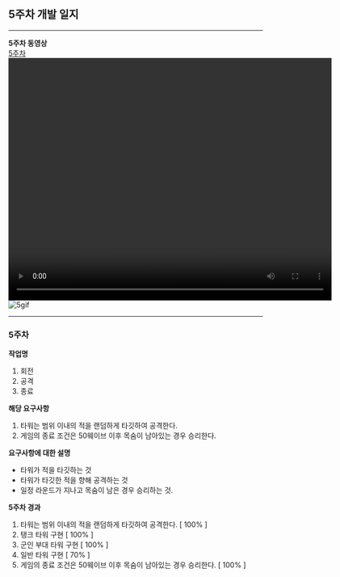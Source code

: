 
## 5주차 개발 일지
---

**5주차 동영상**
<br>
[5주차](files/5Week/RD_5Week.mp4)
<video controls width="640" height="480">
  <source src="files/4Week/RD_4Week.mp4" type="video/mp4">
  Sorry, your browser doesn't support embedded videos.
</video>  
![5gif](https://user-images.githubusercontent.com/71679902/101379776-01500b80-38f8-11eb-9220-d993745883f9.gif)

---
### 5주차

**작업명**
1. 회전
2. 공격
3. 종료

**해당 요구사항**
1. 타워는 범위 이내의 적을 랜덤하게 타깃하여 공격한다.
2. 게임의 종료 조건은 50웨이브 이후 목숨이 남아있는 경우 승리한다.

**요구사항에 대한 설명**
- 타워가 적을 타깃하는 것
- 타워가 타깃한 적을 향해 공격하는 것
- 일정 라운드가 지나고 목숨이 남은 경우 승리하는 것.

**5주차 경과**

1. 타워는 범위 이내의 적을 랜덤하게 타깃하여 공격한다.  [ 100% ]
  1. 탱크 타워 구현 [ 100% ]
  2. 군인 부대 타워 구현  [ 100% ]
  3. 일반 타워 구현 [ 70% ]
2. 게임의 종료 조건은 50웨이브 이후 목숨이 남아있는 경우 승리한다. [ 100% ]
